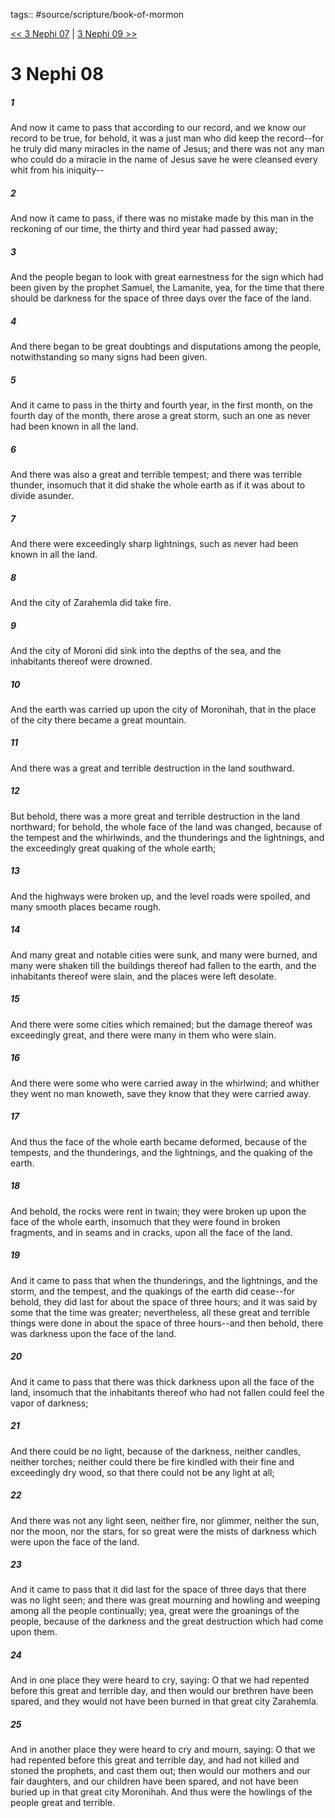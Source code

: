 tags:: #source/scripture/book-of-mormon

[<< 3 Nephi 07](/book-of-mormon/11_3_Nephi/3_Nephi_07.md) | [3 Nephi 09 >>](/book-of-mormon/11_3_Nephi/3_Nephi_09.md)

# 3 Nephi 08

##### 1

And now it came to pass that according to our record, and we know our record to be true, for behold, it was a just man who did keep the record--for he truly did many miracles in the name of Jesus; and there was not any man who could do a miracle in the name of Jesus save he were cleansed every whit from his iniquity--

##### 2

And now it came to pass, if there was no mistake made by this man in the reckoning of our time, the thirty and third year had passed away;

##### 3

And the people began to look with great earnestness for the sign which had been given by the prophet Samuel, the Lamanite, yea, for the time that there should be darkness for the space of three days over the face of the land.

##### 4

And there began to be great doubtings and disputations among the people, notwithstanding so many signs had been given.

##### 5

And it came to pass in the thirty and fourth year, in the first month, on the fourth day of the month, there arose a great storm, such an one as never had been known in all the land.

##### 6

And there was also a great and terrible tempest; and there was terrible thunder, insomuch that it did shake the whole earth as if it was about to divide asunder.

##### 7

And there were exceedingly sharp lightnings, such as never had been known in all the land.

##### 8

And the city of Zarahemla did take fire.

##### 9

And the city of Moroni did sink into the depths of the sea, and the inhabitants thereof were drowned.

##### 10

And the earth was carried up upon the city of Moronihah, that in the place of the city there became a great mountain.

##### 11

And there was a great and terrible destruction in the land southward.

##### 12

But behold, there was a more great and terrible destruction in the land northward; for behold, the whole face of the land was changed, because of the tempest and the whirlwinds, and the thunderings and the lightnings, and the exceedingly great quaking of the whole earth;

##### 13

And the highways were broken up, and the level roads were spoiled, and many smooth places became rough.

##### 14

And many great and notable cities were sunk, and many were burned, and many were shaken till the buildings thereof had fallen to the earth, and the inhabitants thereof were slain, and the places were left desolate.

##### 15

And there were some cities which remained; but the damage thereof was exceedingly great, and there were many in them who were slain.

##### 16

And there were some who were carried away in the whirlwind; and whither they went no man knoweth, save they know that they were carried away.

##### 17

And thus the face of the whole earth became deformed, because of the tempests, and the thunderings, and the lightnings, and the quaking of the earth.

##### 18

And behold, the rocks were rent in twain; they were broken up upon the face of the whole earth, insomuch that they were found in broken fragments, and in seams and in cracks, upon all the face of the land.

##### 19

And it came to pass that when the thunderings, and the lightnings, and the storm, and the tempest, and the quakings of the earth did cease--for behold, they did last for about the space of three hours; and it was said by some that the time was greater; nevertheless, all these great and terrible things were done in about the space of three hours--and then behold, there was darkness upon the face of the land.

##### 20

And it came to pass that there was thick darkness upon all the face of the land, insomuch that the inhabitants thereof who had not fallen could feel the vapor of darkness;

##### 21

And there could be no light, because of the darkness, neither candles, neither torches; neither could there be fire kindled with their fine and exceedingly dry wood, so that there could not be any light at all;

##### 22

And there was not any light seen, neither fire, nor glimmer, neither the sun, nor the moon, nor the stars, for so great were the mists of darkness which were upon the face of the land.

##### 23

And it came to pass that it did last for the space of three days that there was no light seen; and there was great mourning and howling and weeping among all the people continually; yea, great were the groanings of the people, because of the darkness and the great destruction which had come upon them.

##### 24

And in one place they were heard to cry, saying: O that we had repented before this great and terrible day, and then would our brethren have been spared, and they would not have been burned in that great city Zarahemla.

##### 25

And in another place they were heard to cry and mourn, saying: O that we had repented before this great and terrible day, and had not killed and stoned the prophets, and cast them out; then would our mothers and our fair daughters, and our children have been spared, and not have been buried up in that great city Moronihah. And thus were the howlings of the people great and terrible.
